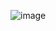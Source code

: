 ![image](https://github.com/alperak/linux-kernel-module-driver-examples/assets/55832382/91787926-8a73-4a26-92c9-6c9046361d63)
